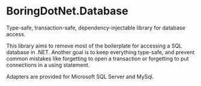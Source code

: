 BoringDotNet.Database
==================
Type-safe, transaction-safe, dependency-injectable library for database access.

This library aims to remove most of the boilerplate for accessing a SQL database in .NET. Another goal is to keep everything type-safe, and prevent common mistakes like forgetting to open a transaction or forgetting to put connections in a using statement.

Adapters are provided for Microsoft SQL Server and MySql.
